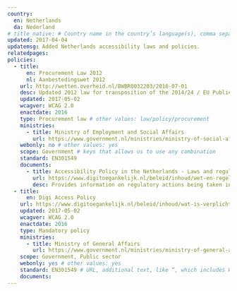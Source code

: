 ```yaml
---
country:
  en: Netherlands
  da: Nederland
# title_native: # Country name in the country’s language(s), comma separated. For Switzerland: Schweiz, Suisse, Svizzera, Svizra
updated: 2017-04-04
updatemsg: Added Netherlands accessibility laws and policies.
relatedpages:
policies:
  - title:
      en: Procurement Law 2012
      nl: Aanbestedingswet 2012
    url: http://wetten.overheid.nl/BWBR0032203/2016-07-01
    desc: Updated 2012 law for transposition of the 2014/24 / EU Public Procurement Directive into the existing procurement law.
    updated: 2017-05-02
    wcagver: WCAG 2.0
    enactdate: 2016
    type: Procurement law # other values: law/policy/procurement
    ministries:
      - title: Ministry of Employment and Social Affairs
        url: https://www.government.nl/ministries/ministry-of-social-affairs-and-employment
    webonly: no # other values: yes
    scope: Government # keys that allows us to use any combination
    standard: EN301549
    documents:
      - title: Accessibility Policy in the Netherlands - Laws and regulations
        url: https://www.digitoegankelijk.nl/beleid/inhoud/wet-en-regelgeving
        desc: Provides information on regulatory actions being taken in the Netherlands on accessibility, including work to transpose the EU 2016/2102 Web and Mobile Accessibility Directive into law.
  - title:  
      en: Digi Access Policy
    url: https://www.digitoegankelijk.nl/beleid/inhoud/wat-is-verplicht
    updated: 2017-05-02
    wcagver: WCAG 2.0
    enactdate: 2016
    type: Mandatory policy
    ministries:
      - title: Ministry of General Affairs
        url: https://www.government.nl/ministries/ministry-of-general-affairs
    scope: Government, Public sector
    webonly: yes # other values: yes
    standard: EN301549 # URL, additional text, like “, which includes WCAG 2.0 verbatim without modifications for Web content, and WCAG 2.0 as interpreted by WCAG2ICT for non-Web documentation and software.” is taken programatically from the standards.yaml document in _data to avoid different text for the same content.
    documents:
---
```

